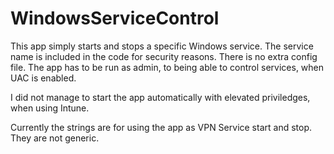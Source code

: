 # WindowsServiceControl

This app simply starts and stops a specific Windows service. The service name is included in the code for security reasons. There is no extra config file.
The app has to be run as admin, to being able to control services, when UAC is enabled.

I did not manage to start the app automatically with elevated priviledges, when using Intune.

Currently the strings are for using the app as VPN Service start and stop. They are not generic.